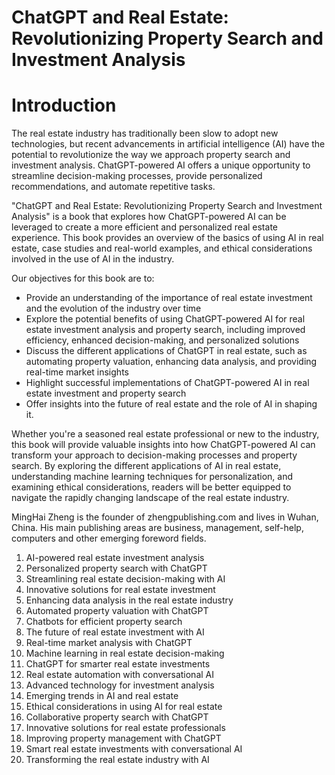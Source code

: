# ChatGPT and Real Estate: Revolutionizing Property Search and Investment Analysis

# Introduction

The real estate industry has traditionally been slow to adopt new technologies, but recent advancements in artificial intelligence (AI) have the potential to revolutionize the way we approach property search and investment analysis. ChatGPT-powered AI offers a unique opportunity to streamline decision-making processes, provide personalized recommendations, and automate repetitive tasks.

"ChatGPT and Real Estate: Revolutionizing Property Search and Investment Analysis" is a book that explores how ChatGPT-powered AI can be leveraged to create a more efficient and personalized real estate experience. This book provides an overview of the basics of using AI in real estate, case studies and real-world examples, and ethical considerations involved in the use of AI in the industry.

Our objectives for this book are to:

* Provide an understanding of the importance of real estate investment and the evolution of the industry over time
* Explore the potential benefits of using ChatGPT-powered AI for real estate investment analysis and property search, including improved efficiency, enhanced decision-making, and personalized solutions
* Discuss the different applications of ChatGPT in real estate, such as automating property valuation, enhancing data analysis, and providing real-time market insights
* Highlight successful implementations of ChatGPT-powered AI in real estate investment and property search
* Offer insights into the future of real estate and the role of AI in shaping it.

Whether you're a seasoned real estate professional or new to the industry, this book will provide valuable insights into how ChatGPT-powered AI can transform your approach to decision-making processes and property search. By exploring the different applications of AI in real estate, understanding machine learning techniques for personalization, and examining ethical considerations, readers will be better equipped to navigate the rapidly changing landscape of the real estate industry.

MingHai Zheng is the founder of zhengpublishing.com and lives in Wuhan, China. His main publishing areas are business, management, self-help, computers and other emerging foreword fields.





1. AI-powered real estate investment analysis
2. Personalized property search with ChatGPT
3. Streamlining real estate decision-making with AI
4. Innovative solutions for real estate investment
5. Enhancing data analysis in the real estate industry
6. Automated property valuation with ChatGPT
7. Chatbots for efficient property search
8. The future of real estate investment with AI
9. Real-time market analysis with ChatGPT
10. Machine learning in real estate decision-making
11. ChatGPT for smarter real estate investments
12. Real estate automation with conversational AI
13. Advanced technology for investment analysis
14. Emerging trends in AI and real estate
15. Ethical considerations in using AI for real estate
16. Collaborative property search with ChatGPT
17. Innovative solutions for real estate professionals
18. Improving property management with ChatGPT
19. Smart real estate investments with conversational AI
20. Transforming the real estate industry with AI


